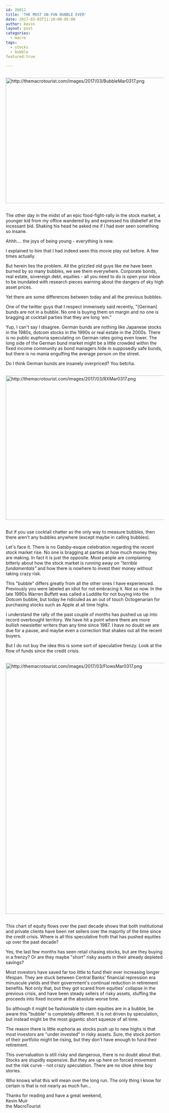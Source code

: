```yaml
---
id: 26011
title: 'THE MOST UN-FUN BUBBLE EVER'
date: 2017-03-03T11:10:00-05:00
author: kevin
layout: post
categories:
  - macro
tags:
  - stocks
  - bubble
featured:true
   
---
```

<a href="http://themacrotourist.com/images/2017/03/BubbleMar0317.png"><img src="http://themacrotourist.com/images/2017/03/BubbleMar0317.png" alt="http://themacrotourist.com/images/2017/03/BubbleMar0317.png" width="750" height="400" style="margin:30px auto;display:block;"></a>

The other day in the midst of an epic food-fight-rally in the stock market, a younger kid from my office wandered by and expressed his disbelief at the incessant bid.  Shaking his head he asked me if I had ever seen something so insane.

Ahhh.... the joys of being young - everything is new.

I explained to him that I had indeed seen this movie play out before.  A few times actually.

But herein lies the problem.  All the grizzled old guys like me have been burned by so many bubbles, we see them everywhere.  Corporate bonds, real estate, sovereign debt, equities - all you need to do is open your inbox to be inundated with research pieces warning about the dangers of sky high asset prices.

Yet there are some differences between today and all the previous bubbles.

One of the twitter guys that I respect immensely said recently, "[German] bunds are not in a bubble.  No one is buying them on margin and no one is bragging at cocktail parties that they are long 'em."

Yup, I can't say I disagree.  German bunds are nothing like Japanese stocks in the 1980s, dotcom stocks in the 1990s or real estate in the 2000s.  There is no public euphoria speculating on German rates going even lower.  The long side of the German bund market might be a little crowded within the fixed income community as bond managers hide in supposedly safe bunds, but there is no mania engulfing the average person on the street.  

Do I think German bunds are insanely overpriced?  You betcha.  

<a href="http://themacrotourist.com/images/2017/03/RXMar0317.png"><img src="http://themacrotourist.com/images/2017/03/RXMar0317.png" alt="http://themacrotourist.com/images/2017/03/RXMar0317.png" width="750" height="460" style="margin:30px auto;display:block;"></a>

But if you use cocktail chatter as the only way to measure bubbles, then there aren't any bubbles anywhere (except maybe in calling bubbles).

Let's face it.  There is no Gatsby-esque celebration regarding the recent stock market rise.  No one is bragging at parties at how much money they are making.  In fact it is just the opposite.  Most people are complaining bitterly about how the stock market is running away on *"terrible fundamentals"* and how there is nowhere to invest their money without taking crazy risk.  

This "bubble" differs greatly from all the other ones I have experienced.  Previously you were labeled an idiot for not embracing it.  Not so now.  In the late 1990s Warren Buffett was called a Luddite for not buying into the Dotcom bubble, but today he ridiculed as an out of touch Octogenarian for purchasing stocks such as Apple at all time highs.    

I understand the rally of the past couple of months has pushed us up into record overbought territory.  We have hit a point where there are more bullish newsletter writers than any time since 1987.  I have no doubt we are due for a pause, and maybe even a correction that shakes out all the recent buyers.  

But I do not buy the idea this is some sort of speculative frenzy.  Look at the flow of funds since the credit crisis.

<a href="http://themacrotourist.com/images/2017/03/FlowsMar0317.png"><img src="http://themacrotourist.com/images/2017/03/FlowsMar0317.png" alt="http://themacrotourist.com/images/2017/03/FlowsMar0317.png" width="750" height="800" style="margin:30px auto;display:block;"></a>

This chart of equity flows over the past decade shows that both institutional and private clients have been net sellers over the majority of the time since the credit crisis.  Where is all this speculative froth that has pushed equities up over the past decade?

Yes, the last few months has seen retail chasing stocks, but are they buying in a frenzy?  Or are they maybe "short" risky assets in their already depleted savings?  

Most investors have saved far too little to fund their ever increasing longer lifespan.  They are stuck between Central Banks' financial repression era minuscule yields and their government's continual reduction in retirement benefits.  Not only that, but they got scared from equities' collapse in the previous crisis, and have been steady sellers of risky assets, stuffing the proceeds into fixed income at the absolute worse time.

So although it might be fashionable to claim equities are in a bubble, be aware this "bubble" is completely different.  It is not driven by speculation, but instead might be the most gigantic short squeeze of all time.  

The reason there is little euphoria as stocks push up to new highs is that most investors are "under invested" in risky assets.  Sure, the stock portion of their portfolio might be rising, but they don't have enough to fund their retirement.  

This overvaluation is still risky and dangerous, there is no doubt about that.  Stocks are stupidly expensive.  But they are up here on forced movement out the risk curve - not crazy speculation.  There are no shoe shine boy stories.  

Who knows what this will mean over the long run.  The only thing I know for certain is that is not nearly as much fun...

Thanks for reading and have a great weekend,  
Kevin Muir  
the MacroTourist  


